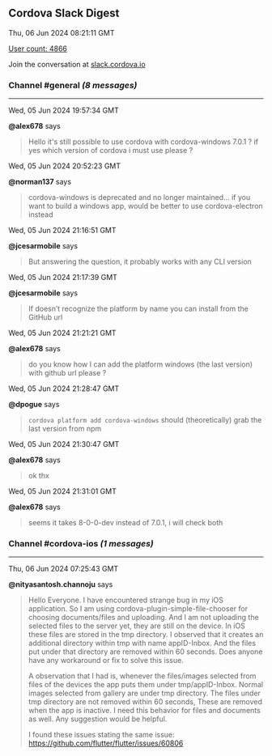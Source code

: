 ## Cordova Slack Digest
Thu, 06 Jun 2024 08:21:11 GMT

[User count: 4866](https://cordova.slack.com/)


Join the conversation at [slack.cordova.io](http://slack.cordova.io/)

### __Channel #general__ _(8 messages)_
---

Wed, 05 Jun 2024 19:57:34 GMT

__@alex678__ says 
> Hello it's still possible to use cordova with cordova-windows 7.0.1 ? if yes which version of cordova i must use please ?
> 

Wed, 05 Jun 2024 20:52:23 GMT

__@norman137__ says 
> cordova-windows is deprecated and no longer maintained... if you want to build a windows app, would be better to use cordova-electron instead
> 

Wed, 05 Jun 2024 21:16:51 GMT

__@jcesarmobile__ says 
> But answering the question, it probably works with any CLI version
> 

Wed, 05 Jun 2024 21:17:39 GMT

__@jcesarmobile__ says 
> If doesn’t recognize the platform by name you can install from the GitHub url
> 

Wed, 05 Jun 2024 21:21:21 GMT

__@alex678__ says 
> do you know how I can add the platform windows (the last version) with github url please ?
> 

Wed, 05 Jun 2024 21:28:47 GMT

__@dpogue__ says 
> `cordova platform add cordova-windows` should (theoretically) grab the last version from npm
> 

Wed, 05 Jun 2024 21:30:47 GMT

__@alex678__ says 
> ok thx
> 

Wed, 05 Jun 2024 21:31:01 GMT

__@alex678__ says 
> seems it takes 8-0-0-dev instead of 7.0.1, i will check both
> 

### __Channel #cordova-ios__ _(1 messages)_
---

Thu, 06 Jun 2024 07:25:43 GMT

__@nityasantosh.channoju__ says 
> Hello Everyone. I have encountered strange bug in my iOS application. So I am using cordova-plugin-simple-file-chooser for choosing documents/files and uploading.
> And I am not uploading the selected files to the server yet, they are still on the device. In iOS these files are stored in the tmp directory. I observed that it creates an additional directory within tmp with  name appID-Inbox. And the files put under that directory are removed within 60 seconds. Does anyone have any workaround or fix to solve this issue.
> 
> A observation that I had is, whenever the files/images selected from files of the devices the app puts them under tmp/appID-Inbox. Normal images selected from gallery are under tmp directory. The files under tmp directory are not removed within 60 seconds, These are removed when the app is inactive. I need this behavior for files and documents as well.
> Any suggestion would be helpful.
> 
> I found these issues stating the same issue: <https://github.com/flutter/flutter/issues/60806>
> 
